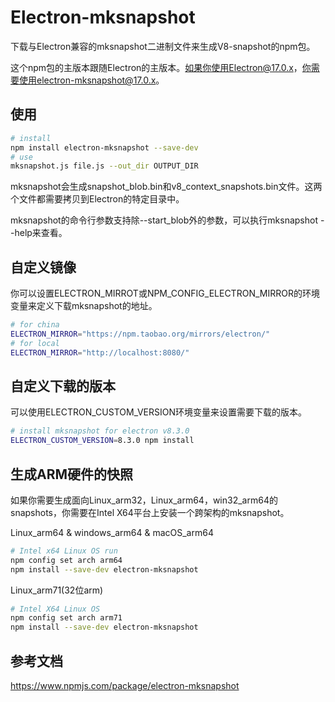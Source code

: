 # Electron-mksnapshot

下载与Electron兼容的mksnapshot二进制文件来生成V8-snapshot的npm包。

这个npm包的主版本跟随Electron的主版本。如果你使用Electron@17.0.x，你需要使用electron-mksnapshot@17.0.x。


## 使用

```bash
# install
npm install electron-mksnapshot --save-dev
# use
mksnapshot.js file.js --out_dir OUTPUT_DIR
```

mksnapshot会生成snapshot_blob.bin和v8_context_snapshots.bin文件。这两个文件都需要拷贝到Electron的特定目录中。

mksnapshot的命令行参数支持除--start_blob外的参数，可以执行mksnapshot --help来查看。

## 自定义镜像

你可以设置ELECTRON_MIRROT或NPM_CONFIG_ELECTRON_MIRROR的环境变量来定义下载mksnapshot的地址。

```bash
# for china
ELECTRON_MIRROR="https://npm.taobao.org/mirrors/electron/"
# for local
ELECTRON_MIRROR="http://localhost:8080/"
```

## 自定义下载的版本

可以使用ELECTRON_CUSTOM_VERSION环境变量来设置需要下载的版本。

```bash
# install mksnapshot for electron v8.3.0
ELECTRON_CUSTOM_VERSION=8.3.0 npm install
```

## 生成ARM硬件的快照

如果你需要生成面向Linux_arm32，Linux_arm64，win32_arm64的snapshots，你需要在Intel X64平台上安装一个跨架构的mksnapshot。

Linux_arm64 & windows_arm64 & macOS_arm64

```bash
# Intel x64 Linux OS run
npm config set arch arm64
npm install --save-dev electron-mksnapshot
```

Linux_arm71(32位arm)

```bash
# Intel X64 Linux OS
npm config set arch arm71
npm install --save-dev electron-mksnapshot
```



## 参考文档

https://www.npmjs.com/package/electron-mksnapshot